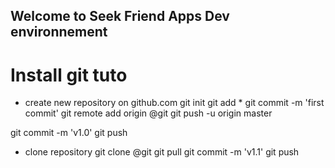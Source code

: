 ## Welcome to Seek Friend Apps Dev environnement

# Install git tuto
- create new repository on github.com
git init
git add *
git commit -m 'first commit'
git remote add origin @git
git push -u origin master

git commit -m 'v1.0'
git push

- clone repository
git clone @git
git pull
git commit -m 'v1.1'
git push